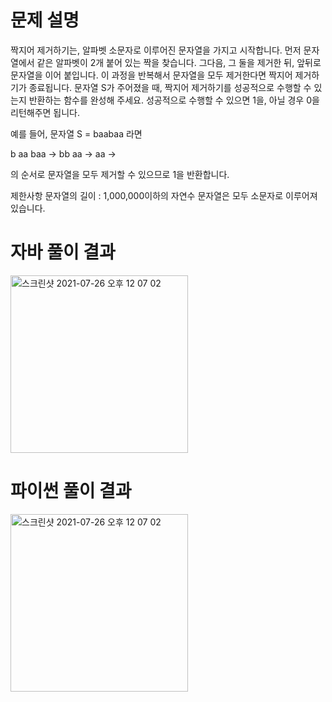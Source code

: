 # 문제 설명
짝지어 제거하기는, 알파벳 소문자로 이루어진 문자열을 가지고 시작합니다. 먼저 문자열에서 같은 알파벳이 2개 붙어 있는 짝을 찾습니다. 그다음, 그 둘을 제거한 뒤, 앞뒤로 문자열을 이어 붙입니다. 이 과정을 반복해서 문자열을 모두 제거한다면 짝지어 제거하기가 종료됩니다. 문자열 S가 주어졌을 때, 짝지어 제거하기를 성공적으로 수행할 수 있는지 반환하는 함수를 완성해 주세요. 성공적으로 수행할 수 있으면 1을, 아닐 경우 0을 리턴해주면 됩니다.

예를 들어, 문자열 S = baabaa 라면

b aa baa → bb aa → aa →

의 순서로 문자열을 모두 제거할 수 있으므로 1을 반환합니다.


제한사항
문자열의 길이 : 1,000,000이하의 자연수
문자열은 모두 소문자로 이루어져 있습니다.

# 자바 풀이 결과
<img width="284" alt="스크린샷 2021-07-26 오후 12 07 02" src="https://user-images.githubusercontent.com/42399580/126931758-9a5b5def-52ad-4cc3-9e21-2223964a3237.png">

# 파이썬 풀이 결과
<img width="284" alt="스크린샷 2021-07-26 오후 12 07 02" src="https://user-images.githubusercontent.com/42399580/126931719-0d210353-d53b-48ab-ac20-b50226c94989.png">
